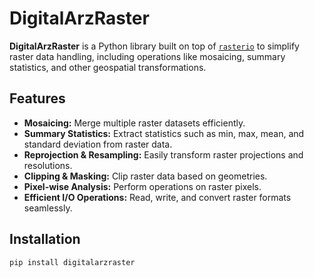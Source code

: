 # DigitalArzRaster

**DigitalArzRaster** is a Python library built on top of [`rasterio`](https://rasterio.readthedocs.io/) to simplify raster data handling, including operations like mosaicing, summary statistics, and other geospatial transformations.

## Features
- **Mosaicing:** Merge multiple raster datasets efficiently.
- **Summary Statistics:** Extract statistics such as min, max, mean, and standard deviation from raster data.
- **Reprojection & Resampling:** Easily transform raster projections and resolutions.
- **Clipping & Masking:** Clip raster data based on geometries.
- **Pixel-wise Analysis:** Perform operations on raster pixels.
- **Efficient I/O Operations:** Read, write, and convert raster formats seamlessly.

## Installation

```sh
pip install digitalarzraster
